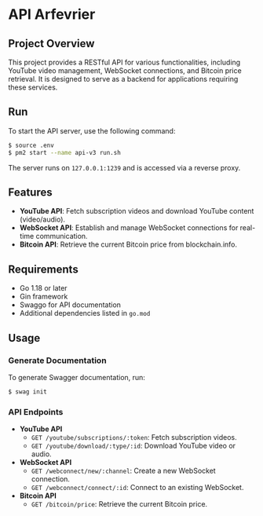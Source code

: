 # API Arfevrier

## Project Overview
This project provides a RESTful API for various functionalities, including YouTube video management, WebSocket connections, and Bitcoin price retrieval. It is designed to serve as a backend for applications requiring these services.

## Run
To start the API server, use the following command:
```bash
$ source .env
$ pm2 start --name api-v3 run.sh
```
The server runs on `127.0.0.1:1239` and is accessed via a reverse proxy.

## Features
- **YouTube API**: Fetch subscription videos and download YouTube content (video/audio).
- **WebSocket API**: Establish and manage WebSocket connections for real-time communication.
- **Bitcoin API**: Retrieve the current Bitcoin price from blockchain.info.

## Requirements
- Go 1.18 or later
- Gin framework
- Swaggo for API documentation
- Additional dependencies listed in `go.mod`

## Usage
### Generate Documentation
To generate Swagger documentation, run:
```bash
$ swag init
```

### API Endpoints
- **YouTube API**
  - `GET /youtube/subscriptions/:token`: Fetch subscription videos.
  - `GET /youtube/download/:type/:id`: Download YouTube video or audio.
- **WebSocket API**
  - `GET /webconnect/new/:channel`: Create a new WebSocket connection.
  - `GET /webconnect/connect/:id`: Connect to an existing WebSocket.
- **Bitcoin API**
  - `GET /bitcoin/price`: Retrieve the current Bitcoin price.
